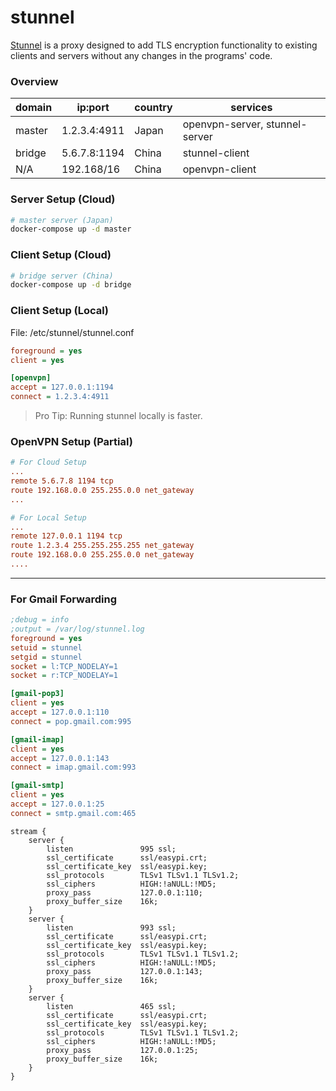 stunnel
=======

[Stunnel][1] is a proxy designed to add TLS encryption functionality to
existing clients and servers without any changes in the programs' code.

### Overview

domain | ip:port      | country | services
-------| ------------ | ------- | ------------------------------
master | 1.2.3.4:4911 | Japan   | openvpn-server, stunnel-server
bridge | 5.6.7.8:1194 | China   | stunnel-client
N/A    | 192.168/16   | China   | openvpn-client

### Server Setup (Cloud)

```bash
# master server (Japan)
docker-compose up -d master
```

### Client Setup (Cloud)

```bash
# bridge server (China)
docker-compose up -d bridge
```

### Client Setup (Local)

File: /etc/stunnel/stunnel.conf

```ini
foreground = yes
client = yes

[openvpn]
accept = 127.0.0.1:1194
connect = 1.2.3.4:4911
```

> Pro Tip: Running stunnel locally is faster.

### OpenVPN Setup (Partial)

```ini
# For Cloud Setup
...
remote 5.6.7.8 1194 tcp
route 192.168.0.0 255.255.0.0 net_gateway
...
```

```ini
# For Local Setup
...
remote 127.0.0.1 1194 tcp
route 1.2.3.4 255.255.255.255 net_gateway
route 192.168.0.0 255.255.0.0 net_gateway
....
```

-----------------------------------------

### For Gmail Forwarding

```ini
;debug = info
;output = /var/log/stunnel.log
foreground = yes
setuid = stunnel
setgid = stunnel
socket = l:TCP_NODELAY=1
socket = r:TCP_NODELAY=1

[gmail-pop3]
client = yes
accept = 127.0.0.1:110
connect = pop.gmail.com:995

[gmail-imap]
client = yes
accept = 127.0.0.1:143
connect = imap.gmail.com:993

[gmail-smtp]
client = yes
accept = 127.0.0.1:25
connect = smtp.gmail.com:465
```

```nginx
stream {
    server {
        listen               995 ssl;
        ssl_certificate      ssl/easypi.crt;
        ssl_certificate_key  ssl/easypi.key;
        ssl_protocols        TLSv1 TLSv1.1 TLSv1.2;
        ssl_ciphers          HIGH:!aNULL:!MD5;
        proxy_pass           127.0.0.1:110;
        proxy_buffer_size    16k;
    }
    server {
        listen               993 ssl;
        ssl_certificate      ssl/easypi.crt;
        ssl_certificate_key  ssl/easypi.key;
        ssl_protocols        TLSv1 TLSv1.1 TLSv1.2;
        ssl_ciphers          HIGH:!aNULL:!MD5;
        proxy_pass           127.0.0.1:143;
        proxy_buffer_size    16k;
    }
    server {
        listen               465 ssl;
        ssl_certificate      ssl/easypi.crt;
        ssl_certificate_key  ssl/easypi.key;
        ssl_protocols        TLSv1 TLSv1.1 TLSv1.2;
        ssl_ciphers          HIGH:!aNULL:!MD5;
        proxy_pass           127.0.0.1:25;
        proxy_buffer_size    16k;
    }
}
```

[1]: https://www.stunnel.org/index.html
